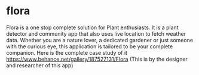 
# flora
Flora is a one stop complete solution for Plant enthusiasts. It is a plant detector and community app that also uses live location to fetch weather data. Whether you are a nature lover, a dedicated gardener or just someone with the curious eye, this application is tailored to be your complete companion. Here is the complete case study of it https://www.behance.net/gallery/187527131/Flora (This is by the designer and researcher of this app)
